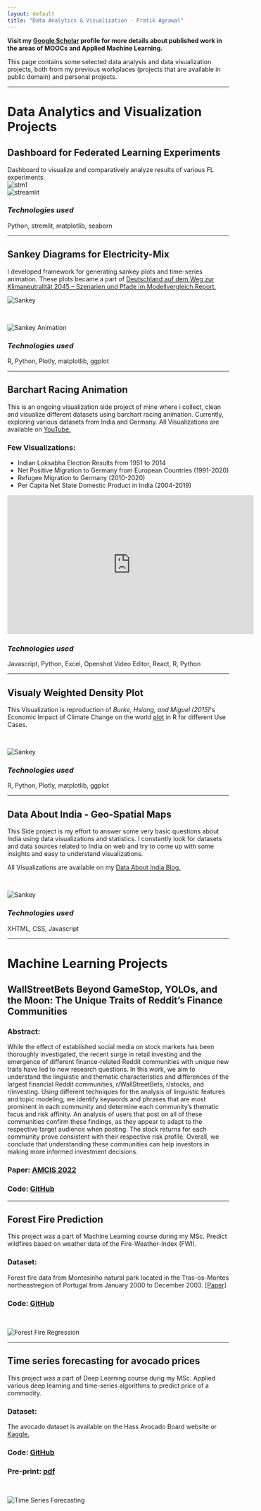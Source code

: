 ```yaml
---
layout: default
title: "Data Analytics & Visualization - Pratik Agrawal"
---
```

**Visit my [Google Scholar](https://scholar.google.com/citations?user=SLCVY6EAAAAJ&hl=en) profile for more details about  published work in the areas of MOOCs and Applied Machine Learning.**


This page contains some selected data analysis and data visualization projects, both from my previous workplaces (projects that are available in public domain) and personal projects.

<hr>

# Data Analytics and Visualization Projects # 

## Dashboard for Federated Learning Experiments ##
Dashboard to visualize and comparatively analyze results of various FL experiments.
<br />
![stm1](images/portfolio/streamlit_1.png)
<br />
![streamlit](images/portfolio/streamlit_2.png)

### _Technologies used_ ###
Python, stremlit, matplotlib, seaborn
<hr>

## Sankey Diagrams for Electricity-Mix ##
I developed framework for generating sankey plots and time-series animation.
These plots became a part of [Deutschland auf dem Weg zur Klimaneutralität 2045 – Szenarien und Pfade im Modellvergleich Report.](https://ariadneprojekt.de/publikation/deutschland-auf-dem-weg-zur-klimaneutralitat-2045-szenarienreport/)
<br />

![Sankey](images/portfolio/sankey_from_report.PNG)

<br />

![Sankey Animation](images/portfolio/EUR_movie.gif)

### _Technologies used_ ###
R, Python, Plotly, matplotlib, ggplot
<hr>


## Barchart Racing Animation  ##
This is an ongoing visualization side project of mine where i collect, clean and visualize different datasets using barchart racing animation. Currently, exploring various datasets from India and Germany.
All Visualizations are available on [YouTube.](https://www.youtube.com/playlist?list=PLkGTRv6_dWh5tcKiznSyv1Hcaf69RFCgA)


### Few Visualizations: ###

* Indian Loksabha Election Results from 1951 to 2014
* Net Positive Migration to Germany from European Countries (1991-2020)
* Refugee Migration to Germany (2010-2020)
* Per Capita Net State Domestic Product in India (2004-2019)


<iframe width="560" height="315" src="https://www.youtube.com/embed/IcpvxORcvH8" title="YouTube video player" frameborder="0" allow="accelerometer; autoplay; clipboard-write; encrypted-media; gyroscope; picture-in-picture" allowfullscreen></iframe>
<br />


### _Technologies used_ ###
Javascript, Python, Excel, Openshot Video Editor, React, R, Python

<hr>


## Visualy Weighted Density Plot ##
This Visualization is reproduction of *Burke, Hsiang, and Miguel (2015)*'s 
Economic Impact of Climate Change on the world [plot](https://web.stanford.edu/~mburke/climate/map.php) in R for different Use Cases.

<br />

![Sankey](images/portfolio/pessi_median.png)


### _Technologies used_ ###
R, Python, Plotly, matplotlib, ggplot
<hr>

## Data About India - Geo-Spatial Maps ##
This Side project is my effort to answer some very basic questions about India using data visualizations and statistics. I constantly look for datasets and data sources related to India on web and try to come up with some insights and easy to understand visualizations. 

All Visualizations are available on my [Data About India Blog.](https://dataaboutindia.wordpress.com/)

<br />

![Sankey](images/portfolio/geo_india.png)


### _Technologies used_ ###
XHTML, CSS, Javascript

<hr>

# Machine Learning Projects # 

## WallStreetBets Beyond GameStop, YOLOs, and the Moon: The Unique Traits of Reddit’s Finance Communities ##


### Abstract: ###
While the effect of established social media on stock markets has been thoroughly investigated, the recent surge in retail investing and the emergence of different finance-related Reddit communities with unique new traits have led to new research questions. In this work, we aim to understand the linguistic and thematic characteristics and differences of the largest financial Reddit communities, r/WallStreetBets, r/stocks, and r/investing. Using different techniques for the analysis of linguistic features and topic modeling, we identify keywords and phrases that are most prominent in each community and determine each community’s thematic focus and risk affinity. An analysis of users that post on all of these communities confirm these findings, as they appear to adapt to the respective target audience when posting. The stock returns for each community prove consistent with their respective risk profile. Overall, we conclude that understanding these communities can help investors in making more informed investment decisions.


### Paper: [AMCIS 2022](https://aisel.aisnet.org/amcis2022/sig_sc/sig_sc/8/)
### Code: [GitHub](https://github.com/pratik98/WSB-Data-Science-Internship) ###
<hr>


## Forest Fire Prediction ##
This project was a part of Machine Learning course during my MSc. 
Predict wildfires based on weather data of the Fire-Weather-Index (FWI).

### Dataset: ###
 Forest fire data from Montesinho natural park located in the Tras-os-Montes northeastregion of Portugal from January 2000 to December 2003. [[Paper]](https://www.researchgate.net/publication/238767143_A_Data_Mining_Approach_to_Predict_Forest_Fires_using_Meteorological_Data)

### Code: [GitHub](https://github.com/pratik98/Machine-LearningSummer2020/tree/master/Forest%20Fire%20Prediction%20Project) ###
 <br />

![Forest Fire Regression](images/portfolio/forestfire.png)

<hr>

## Time series forecasting for avocado prices ##
This project was a part of Deep Learning course durig my MSc. Applied various deep learning and time-series algorithms to predict price of a commodity.

### Dataset: ###
  The avocado dataset is available on the Hass Avocado Board website or [Kaggle.](https://www.kaggle.com/neuromusic/avocado-prices) 

### Code: [GitHub](https://github.com/pratik98/Deep-Learning-HPI-2020/tree/master/dl_Q1_project) ###

### Pre-print: [pdf](https://github.com/pratik98/Deep-Learning-HPI-2020/blob/master/dl_Q1_project/summary.pdf) ###
 <br />

![Time Series Forecasting](images/portfolio/timeseries.png)

